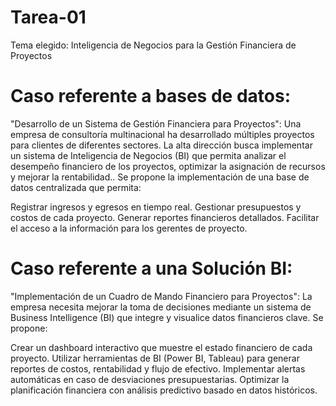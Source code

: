 # Tarea-01
Tema elegido: Inteligencia de Negocios para la Gestión Financiera de Proyectos

# Caso referente a bases de datos:
"Desarrollo de un Sistema de Gestión Financiera para Proyectos": 
Una empresa de consultoría multinacional ha desarrollado múltiples proyectos para clientes de diferentes sectores. La alta dirección busca implementar un sistema de Inteligencia de Negocios (BI) que permita analizar el desempeño financiero de los proyectos, optimizar la asignación de recursos y mejorar la rentabilidad.. Se propone la implementación de una base de datos centralizada que permita:

Registrar ingresos y egresos en tiempo real.
Gestionar presupuestos y costos de cada proyecto.
Generar reportes financieros detallados.
Facilitar el acceso a la información para los gerentes de proyecto.
# Caso referente a una Solución BI:
"Implementación de un Cuadro de Mando Financiero para Proyectos": 
La empresa necesita mejorar la toma de decisiones mediante un sistema de Business Intelligence (BI) que integre y visualice datos financieros clave. Se propone:

Crear un dashboard interactivo que muestre el estado financiero de cada proyecto.
Utilizar herramientas de BI (Power BI, Tableau) para generar reportes de costos, rentabilidad y flujo de efectivo.
Implementar alertas automáticas en caso de desviaciones presupuestarias.
Optimizar la planificación financiera con análisis predictivo basado en datos históricos.
